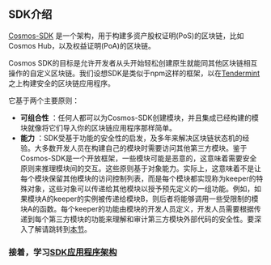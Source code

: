 ## SDK介绍

[Cosmos-SDK](https://github.com/ColorPlatform/color-sdk) 是一个架构，用于构建多资产股权证明(PoS)的区块链，比如Cosmos Hub，以及权益证明(PoA)的区块链。

Cosmos SDK的目标是允许开发者从头开始轻松创建原生就能同其他区块链相互操作的自定义区块链。我们设想SDK是类似于npm这样的框架，以在[Tendermint](https://github.com/tendermint/tendermint)之上构建安全的区块链应用程序。

它基于两个主要原则：
+ **可组合性** ：任何人都可以为Cosmos-SDK创建模块，并且集成已经构建的模块就像将它们导入你的区块链应用程序那样简单。
+ **能力** ：SDK受基于功能的安全性的启发，及多年来解决区块链状态机的经验。大多数开发人员在构建自己的模块时需要访问其他第三方模块。鉴于Cosmos-SDK是一个开放框架，一些模块可能是恶意的，这意味着需要安全原则来推理模块间的交互。这些原则基于对象能力。实际上，这意味着不是让每个模块保留其他模块的访问控制列表，而是每个模块都实现称为keeper的特殊对象，这些对象可以传递给其他模块以授予预先定义的一组功能。例如，如果模块A的keeper的实例被传递给模块B，则后者将能够调用一些受限制的模块A的函数。每个keeper的功能由模块的开发人员定义，开发人员需要根据传递到每个第三方模块的功能来理解和审计第三方模块外部代码的安全性。要深入了解请跳转到[本节](./ocap.md)。

### 接着，学习[SDK应用程序架构](./sdk-app-architecture.md)